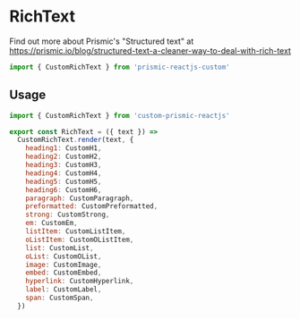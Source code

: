 # RichText

Find out more about Prismic's "Structured text" at https://prismic.io/blog/structured-text-a-cleaner-way-to-deal-with-rich-text

```js
import { CustomRichText } from 'prismic-reactjs-custom'
```

## Usage

```js
import { CustomRichText } from 'custom-prismic-reactjs'

export const RichText = ({ text }) =>
  CustomRichText.render(text, {
    heading1: CustomH1,
    heading2: CustomH2,
    heading3: CustomH3,
    heading4: CustomH4,
    heading5: CustomH5,
    heading6: CustomH6,
    paragraph: CustomParagraph,
    preformatted: CustomPreformatted,
    strong: CustomStrong,
    em: CustomEm,
    listItem: CustomListItem,
    oListItem: CustomOListItem,
    list: CustomList,
    oList: CustomOList,
    image: CustomImage,
    embed: CustomEmbed,
    hyperlink: CustomHyperlink,
    label: CustomLabel,
    span: CustomSpan,
  })
```
